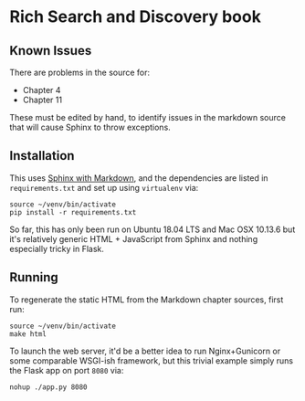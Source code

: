 # Rich Search and Discovery book

## Known Issues

There are problems in the source for:

  * Chapter 4
  * Chapter 11

These must be edited by hand, to identify issues in the markdown
source that will cause Sphinx to throw exceptions.


## Installation

This uses [Sphinx with
Markdown](https://docs.readthedocs.io/en/stable/intro/getting-started-with-sphinx.html),
and the dependencies are listed in `requirements.txt` and set up using `virtualenv` via:

```
source ~/venv/bin/activate
pip install -r requirements.txt
```

So far, this has only been run on Ubuntu 18.04 LTS and Mac OSX 10.13.6
but it's relatively generic HTML + JavaScript from Sphinx and nothing
especially tricky in Flask.


## Running

To regenerate the static HTML from the Markdown chapter sources, first
run:

```
source ~/venv/bin/activate
make html
```

To launch the web server, it'd be a better idea to run Nginx+Gunicorn
or some comparable WSGI-ish framework, but this trivial example simply
runs the Flask app on port `8080` via:

```
nohup ./app.py 8080
```

